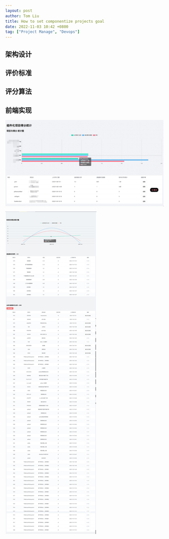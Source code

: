 ```yaml
---
layout: post
author: Tom Liu
title: How to set componentize projects goal
date: 2022-11-03 10:42 +0800
tag: ["Project Manage", "Devops"]
---
```


## 架构设计

## 评价标准

## 评分算法

## 前端实现

![业务结构](/assets/2022-11-03-how-to-set-componentize-projects-goal/project_list.jpeg)

![业务结构](/assets/2022-11-03-how-to-set-componentize-projects-goal/project_details.png)
